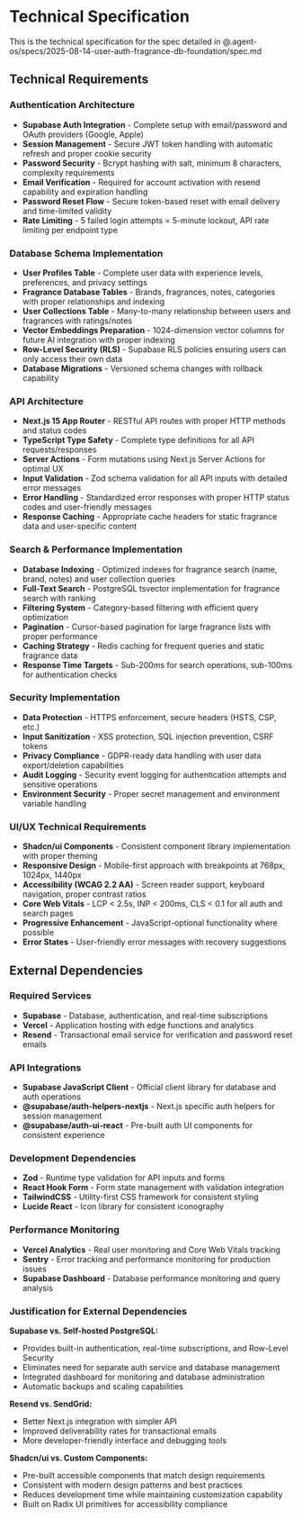 # Technical Specification

This is the technical specification for the spec detailed in @.agent-os/specs/2025-08-14-user-auth-fragrance-db-foundation/spec.md

## Technical Requirements

### Authentication Architecture

- **Supabase Auth Integration** - Complete setup with email/password and OAuth providers (Google, Apple)
- **Session Management** - Secure JWT token handling with automatic refresh and proper cookie security
- **Password Security** - Bcrypt hashing with salt, minimum 8 characters, complexity requirements
- **Email Verification** - Required for account activation with resend capability and expiration handling
- **Password Reset Flow** - Secure token-based reset with email delivery and time-limited validity
- **Rate Limiting** - 5 failed login attempts = 5-minute lockout, API rate limiting per endpoint type

### Database Schema Implementation

- **User Profiles Table** - Complete user data with experience levels, preferences, and privacy settings
- **Fragrance Database Tables** - Brands, fragrances, notes, categories with proper relationships and indexing
- **User Collections Table** - Many-to-many relationship between users and fragrances with ratings/notes
- **Vector Embeddings Preparation** - 1024-dimension vector columns for future AI integration with proper indexing
- **Row-Level Security (RLS)** - Supabase RLS policies ensuring users can only access their own data
- **Database Migrations** - Versioned schema changes with rollback capability

### API Architecture

- **Next.js 15 App Router** - RESTful API routes with proper HTTP methods and status codes
- **TypeScript Type Safety** - Complete type definitions for all API requests/responses
- **Server Actions** - Form mutations using Next.js Server Actions for optimal UX
- **Input Validation** - Zod schema validation for all API inputs with detailed error messages
- **Error Handling** - Standardized error responses with proper HTTP status codes and user-friendly messages
- **Response Caching** - Appropriate cache headers for static fragrance data and user-specific content

### Search & Performance Implementation

- **Database Indexing** - Optimized indexes for fragrance search (name, brand, notes) and user collection queries
- **Full-Text Search** - PostgreSQL tsvector implementation for fragrance search with ranking
- **Filtering System** - Category-based filtering with efficient query optimization
- **Pagination** - Cursor-based pagination for large fragrance lists with proper performance
- **Caching Strategy** - Redis caching for frequent queries and static fragrance data
- **Response Time Targets** - Sub-200ms for search operations, sub-100ms for authentication checks

### Security Implementation

- **Data Protection** - HTTPS enforcement, secure headers (HSTS, CSP, etc.)
- **Input Sanitization** - XSS protection, SQL injection prevention, CSRF tokens
- **Privacy Compliance** - GDPR-ready data handling with user data export/deletion capabilities
- **Audit Logging** - Security event logging for authentication attempts and sensitive operations
- **Environment Security** - Proper secret management and environment variable handling

### UI/UX Technical Requirements

- **Shadcn/ui Components** - Consistent component library implementation with proper theming
- **Responsive Design** - Mobile-first approach with breakpoints at 768px, 1024px, 1440px
- **Accessibility (WCAG 2.2 AA)** - Screen reader support, keyboard navigation, proper contrast ratios
- **Core Web Vitals** - LCP < 2.5s, INP < 200ms, CLS < 0.1 for all auth and search pages
- **Progressive Enhancement** - JavaScript-optional functionality where possible
- **Error States** - User-friendly error messages with recovery suggestions

## External Dependencies

### Required Services

- **Supabase** - Database, authentication, and real-time subscriptions
- **Vercel** - Application hosting with edge functions and analytics
- **Resend** - Transactional email service for verification and password reset emails

### API Integrations

- **Supabase JavaScript Client** - Official client library for database and auth operations
- **@supabase/auth-helpers-nextjs** - Next.js specific auth helpers for session management
- **@supabase/auth-ui-react** - Pre-built auth UI components for consistent experience

### Development Dependencies

- **Zod** - Runtime type validation for API inputs and forms
- **React Hook Form** - Form state management with validation integration
- **TailwindCSS** - Utility-first CSS framework for consistent styling
- **Lucide React** - Icon library for consistent iconography

### Performance Monitoring

- **Vercel Analytics** - Real user monitoring and Core Web Vitals tracking
- **Sentry** - Error tracking and performance monitoring for production issues
- **Supabase Dashboard** - Database performance monitoring and query analysis

### Justification for External Dependencies

**Supabase vs. Self-hosted PostgreSQL:**

- Provides built-in authentication, real-time subscriptions, and Row-Level Security
- Eliminates need for separate auth service and database management
- Integrated dashboard for monitoring and database administration
- Automatic backups and scaling capabilities

**Resend vs. SendGrid:**

- Better Next.js integration with simpler API
- Improved deliverability rates for transactional emails
- More developer-friendly interface and debugging tools

**Shadcn/ui vs. Custom Components:**

- Pre-built accessible components that match design requirements
- Consistent with modern design patterns and best practices
- Reduces development time while maintaining customization capability
- Built on Radix UI primitives for accessibility compliance
